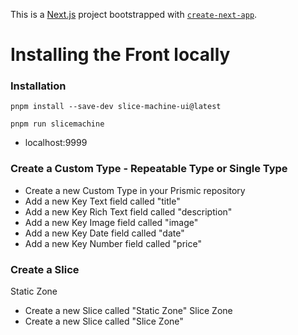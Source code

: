 This is a [Next.js](https://nextjs.org/) project bootstrapped with [`create-next-app`](https://github.com/vercel/next.js/tree/canary/packages/create-next-app).

# Installing the Front locally

### Installation

`pnpm install --save-dev slice-machine-ui@latest`

`pnpm run slicemachine`

- localhost:9999

### Create a Custom Type - Repeatable Type or Single Type

- Create a new Custom Type in your Prismic repository
- Add a new Key Text field called "title"
- Add a new Key Rich Text field called "description"
- Add a new Key Image field called "image"
- Add a new Key Date field called "date"
- Add a new Key Number field called "price"

### Create a Slice

Static Zone

- Create a new Slice called "Static Zone"
  Slice Zone
- Create a new Slice called "Slice Zone"
